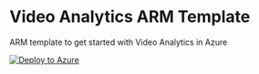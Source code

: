 # Video Analytics ARM Template

ARM template to get started with Video Analytics in Azure

[![Deploy to Azure](https://aka.ms/deploytoazurebutton)](https://portal.azure.com/#create/Microsoft.Template/uri/https%3A%2F%2Fraw.githubusercontent.com%2Fgadamilan%2Fvideo-analytics-arm%2Fmain%2Fdeploy.json)